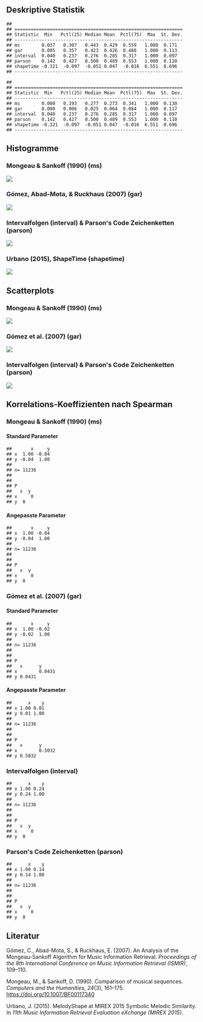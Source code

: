 Deskriptive Statistik
---------------------

    ## 
    ## ==============================================================
    ## Statistic  Min   Pctl(25) Median Mean  Pctl(75)  Max  St. Dev.
    ## --------------------------------------------------------------
    ## ms        0.037   0.307   0.443  0.429  0.559   1.000  0.171  
    ## gar       0.005   0.357   0.423  0.426  0.488   1.000  0.113  
    ## interval  0.040   0.237   0.276  0.285  0.317   1.000  0.097  
    ## parson    0.142   0.427   0.500  0.489  0.553   1.000  0.110  
    ## shapetime -0.321  -0.097  -0.051 0.047  -0.016  6.551  0.696  
    ## --------------------------------------------------------------

    ## 
    ## ==============================================================
    ## Statistic  Min   Pctl(25) Median Mean  Pctl(75)  Max  St. Dev.
    ## --------------------------------------------------------------
    ## ms        0.000   0.193   0.277  0.273  0.341   1.000  0.130  
    ## gar       0.000   0.006   0.025  0.064  0.084   1.000  0.117  
    ## interval  0.040   0.237   0.276  0.285  0.317   1.000  0.097  
    ## parson    0.142   0.427   0.500  0.489  0.553   1.000  0.110  
    ## shapetime -0.321  -0.097  -0.051 0.047  -0.016  6.551  0.696  
    ## --------------------------------------------------------------

Histogramme
-----------

### Mongeau & Sankoff (1990) (ms)

![](README_files/figure-markdown_github/unnamed-chunk-3-1.png)

### Gómez, Abad-Mota, & Ruckhaus (2007) (gar)

![](README_files/figure-markdown_github/unnamed-chunk-4-1.png)

### Intervalfolgen (interval) & Parson's Code Zeichenketten (parson)

![](README_files/figure-markdown_github/unnamed-chunk-5-1.png)

### Urbano (2015), ShapeTime (shapetime)

![](README_files/figure-markdown_github/unnamed-chunk-6-1.png)

Scatterplots
------------

### Mongeau & Sankoff (1990) (ms)

![](README_files/figure-markdown_github/unnamed-chunk-7-1.png)

### Gómez et al. (2007) (gar)

![](README_files/figure-markdown_github/unnamed-chunk-8-1.png)

### Intervalfolgen (interval) & Parson's Code Zeichenketten (parson)

![](README_files/figure-markdown_github/unnamed-chunk-9-1.png)

Korrelations-Koeffizienten nach Spearman
----------------------------------------

### Mongeau & Sankoff (1990) (ms)

#### Standard Parameter

    ##       x     y
    ## x  1.00 -0.04
    ## y -0.04  1.00
    ## 
    ## n= 11236 
    ## 
    ## 
    ## P
    ##   x  y 
    ## x     0
    ## y  0

#### Angepasste Parameter

    ##       x     y
    ## x  1.00 -0.04
    ## y -0.04  1.00
    ## 
    ## n= 11236 
    ## 
    ## 
    ## P
    ##   x  y 
    ## x     0
    ## y  0

### Gómez et al. (2007) (gar)

#### Standard Parameter

    ##       x     y
    ## x  1.00 -0.02
    ## y -0.02  1.00
    ## 
    ## n= 11236 
    ## 
    ## 
    ## P
    ##   x      y     
    ## x        0.0431
    ## y 0.0431

#### Angepasste Parameter

    ##      x    y
    ## x 1.00 0.01
    ## y 0.01 1.00
    ## 
    ## n= 11236 
    ## 
    ## 
    ## P
    ##   x      y     
    ## x        0.5032
    ## y 0.5032

### Intervalfolgen (interval)

    ##      x    y
    ## x 1.00 0.24
    ## y 0.24 1.00
    ## 
    ## n= 11236 
    ## 
    ## 
    ## P
    ##   x  y 
    ## x     0
    ## y  0

### Parson's Code Zeichenketten (parson)

    ##      x    y
    ## x 1.00 0.14
    ## y 0.14 1.00
    ## 
    ## n= 11236 
    ## 
    ## 
    ## P
    ##   x  y 
    ## x     0
    ## y  0

Literatur
---------

Gómez, C., Abad-Mota, S., & Ruckhaus, E. (2007). An Analysis of the Mongeau-Sankoff Algorithm for Music Information Retrieval. *Proceedings of the 8th International Conference on Music Information Retrieval (ISMIR)*, 109–110.

Mongeau, M., & Sankoff, D. (1990). Comparison of musical sequences. *Computers and the Humanities*, *24*(3), 161–175. <https://doi.org/10.1007/BF00117340>

Urbano, J. (2015). MelodyShape at MIREX 2015 Symbolic Melodic Similarity. In *11th Music Information Retrieval Evaluation eXchange (MIREX 2015)*.
